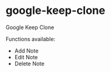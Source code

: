 # google-keep-clone
Google Keep Clone

Functions available:
- Add Note
- Edit Note
- Delete Note

<!---
Features to Add:

- [ ] Add Note
- [ ] Delete Note
- [ ] Update Note
- [ ] Pin Note
- [ ] Archive Note
- [ ] Integrate with database
-->
